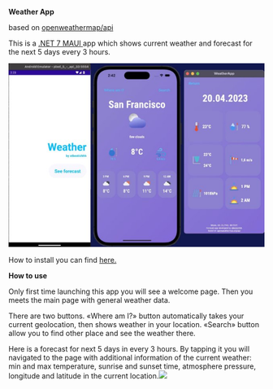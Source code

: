 **Weather App** 

based on [openweathermap/api](https://openweathermap.org)

This is a [.NET 7 MAUI ](https://dotnet.microsoft.com/en-us/apps/maui)app which shows current weather and forecast for the next 5 days every 3 hours.

![](Aspose.Words.3fbc60f6-72ed-4366-afce-4284cb490b42.001.jpeg)

How to install you can find [here.](https://github.com/dotnet/maui/wiki#getting-started)

**How to use** 

Only first time launching this app you will see a welcome page. Then you meets the main page with general weather data. 

There are two buttons. «Where am I?» button automatically takes your current geolocation, then shows weather in your location. «Search» button allow you to find other place and see the weather there.

Here is a forecast for next 5 days in every 3 hours. By tapping it you will navigated to the page with additional information of the current weather: min and max temperature, sunrise and sunset time, atmosphere pressure, longitude and latitude in the current location.![](Aspose.Words.3fbc60f6-72ed-4366-afce-4284cb490b42.002.png)
